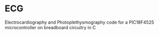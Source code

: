 # ECG
Electrocardiography and Photoplethysmography code for a PIC18F4525 microcontroller on breadboard circuitry in C
